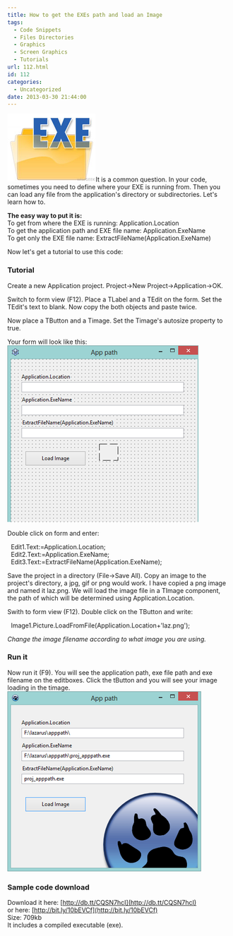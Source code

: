 ```yaml
---
title: How to get the EXEs path and load an Image
tags:
  - Code Snippets
  - Files Directories
  - Graphics
  - Screen Graphics
  - Tutorials
url: 112.html
id: 112
categories:
  - Uncategorized
date: 2013-03-30 21:44:00
---
```


![](how-to-get-exes-path-and-filename/exe-file.jpg)It is a common question. In your code, sometimes you need to define where your EXE is running from. Then you can load any file from the application's directory or subdirectories. Let's learn how to.  
  
  
**The easy way to put it is:**  
To get from where the EXE is running: Application.Location  
To get the application path and EXE file name: Application.ExeName  
To get only the EXE file name: ExtractFileName(Application.ExeName)  
  
Now let's get a tutorial to use this code:  
  

### Tutorial

Create a new Application project. Project->New Project->Application->OK.  
  
Switch to form view (F12). Place a TLabel and a TEdit on the form. Set the TEdit's text to blank. Now copy the both objects and paste twice.  
  
Now place a TButton and a Timage. Set the Timage's autosize property to true.  
  
Your form will look like this:  
![](how-to-get-exes-path-and-filename/apppath-1.gif)  
  
Double click on form and enter:  

  Edit1.Text:=Application.Location;  
  Edit2.Text:=Application.ExeName;  
  Edit3.Text:=ExtractFileName(Application.ExeName);

  
  
Save the project in a directory (File->Save All). Copy an image to the project's directory, a jpg, gif or png would work. I have copied a png image and named it laz.png. We will load the image file in a TImage component, the path of which will be determined using Application.Location.  
  
Swith to form view (F12). Double click on the TButton and write:  

  Image1.Picture.LoadFromFile(Application.Location+'laz.png');

  
  
_Change the image filename according to what image you are using._  
  

### Run it

Now run it (F9). You will see the application path, exe file path and exe filename on the editboxes. Click the tButton and you will see your image loading in the timage.  
![](how-to-get-exes-path-and-filename/apppath-2.gif)  

### Sample code download

Download it here: [http://db.tt/CQSN7hcI](http://db.tt/CQSN7hcI)  
or here: [http://bit.ly/10bEVCf](http://bit.ly/10bEVCf)  
Size: 709kb  
It includes a compiled executable (exe).
